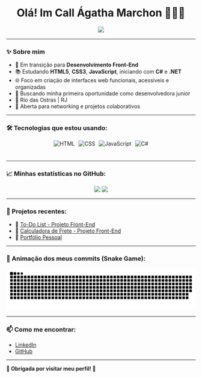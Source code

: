 <h1 align="center"> Olá! Im Call Ágatha Marchon 👩🏼‍💻 </h1>

<p align="center">
<img src="https://readme-typing-svg.herokuapp.com/?lines=Desenvolvedora+Front-End+Junior;HTML+CSS+JavaScript+;Buscando+Minha+Primeira+Vaga+Dev+👩🏼‍💻&center=true&width=500&height=50&color=FF69B4" />
</p>

---

### ✨ Sobre mim

- 🌱 Em transição para **Desenvolvimento Front-End**
- 📚 Estudando **HTML5**, **CSS3**, **JavaScript**, iniciando com **C#** e **.NET**
- 🌐 Foco em criação de interfaces web funcionais, acessíveis e organizadas
- 🎯 Buscando minha primeira oportunidade como desenvolvedora junior
- 📍  Rio das Ostras | RJ
- 💬 Aberta para networking e projetos colaborativos

---

### 🛠️ Tecnologias que estou usando:

<div style="display: flex; justify-content: center; gap: 10px;">
  <img src="https://cdn.jsdelivr.net/gh/devicons/devicon/icons/html5/html5-original.svg" height="40" alt="HTML" />
  <img src="https://cdn.jsdelivr.net/gh/devicons/devicon/icons/css3/css3-original.svg" height="40" alt="CSS" />
  <img src="https://cdn.jsdelivr.net/gh/devicons/devicon/icons/javascript/javascript-original.svg" height="40" alt="JavaScript" />
  <img src="https://cdn.jsdelivr.net/gh/devicons/devicon/icons/csharp/csharp-original.svg" height="40" alt="C#" />
</div>

---

### 📈 Minhas estatísticas no GitHub:

<div align="center">

  <img height="180em" src="https://github-readme-stats.vercel.app/api?username=c0deby4g4th4&show_icons=true&theme=dracula" />
  <img height="180em" src="https://github-readme-stats.vercel.app/api/top-langs/?username=c0deby4g4th4&layout=compact&theme=dracula" />

</div>


---

### 🧰 Projetos recentes:

- 📌 [To-Do List - Projeto Front-End](https://github.com/c0deby4g4th4/nome-do-repositorio-to-do-list)
- 📌 [Calculadora de Frete - Projeto Front-End](https://github.com/c0deby4g4th4/Calculadora-de-Frete---Front-End)
- 📌 [Portfólio Pessoal](https://github.com/c0deby4g4th4/Portif-lioInicial)
  
---

### 🐍 Animação dos meus commits (Snake Game):

![Snake animation](https://raw.githubusercontent.com/c0deby4g4th4/c0deby4g4th4/master/dist/github-contribution-grid-snake.svg)

---

### 📫 Como me encontrar:

- [LinkedIn](https://www.linkedin.com/in/ágatha-marchon)
- [GitHub](https://github.com/c0deby4g4th4)

---

 **🌸 Obrigada por visitar meu perfil! 🌸**
